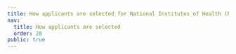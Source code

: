 ```yaml
---
title: How applicants are selected for National Institutes of Health (NIH) Postbaccalaureate Research Training Program
nav:
  title: How applicants are selected
  order: 20
public: true
---
```

